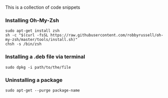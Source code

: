 This is a collection of code snippets

### Installing Oh-My-Zsh
```
sudo apt-get install zsh
sh -c "$(curl -fsSL https://raw.githubusercontent.com/robbyrussell/oh-my-zsh/master/tools/install.sh)"
chsh -s /bin/zsh
```


### Installing a .deb file via terminal
 ```
 sudo dpkg -i path/to/the/file
 ```

### Uninstalling a package
```
sudo apt-get --purge package-name
```

